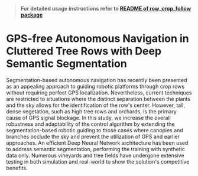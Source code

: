 > **For detailed usage instructions refer to [README of row_crop_follow package](./row_crop_follow/README.md)**


# GPS-free Autonomous Navigation in Cluttered Tree Rows with Deep Semantic Segmentation
Segmentation-based autonomous navigation has recently been presented as an appealing approach to guiding robotic platforms through crop rows without requiring perfect GPS localization. Nevertheless, current techniques are restricted to situations where the distinct separation between the plants and the sky allows for the identification of the row's center. However, tall, dense vegetation, such as high tree rows and orchards, is the primary cause of GPS signal blockage. In this study, we increase the overall robustness and adaptability of the control algorithm by extending the segmentation-based robotic guiding to those cases where canopies and branches occlude the sky and prevent the utilization of GPS and earlier approaches. An efficient Deep Neural Network architecture has been used to address semantic segmentation, performing the training with synthetic data only. Numerous vineyards and tree fields have undergone extensive testing in both simulation and real-world to show the solution's competitive benefits.

